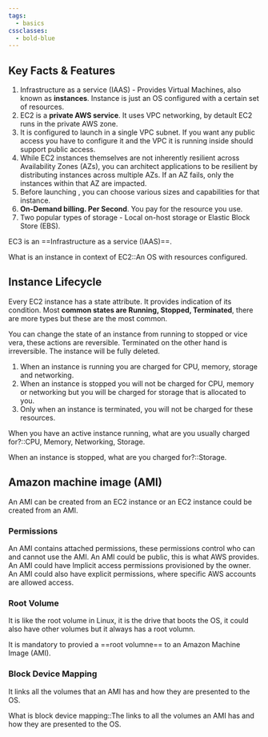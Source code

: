 ```yaml
---
tags:
  - basics
cssclasses:
  - bold-blue
---
```


## Key Facts & Features
1. Infrastructure as a service (IAAS) - Provides Virtual Machines, also known as **instances**. Instance is just an OS configured with a certain set of resources.
2. EC2 is a **private AWS service**. It uses VPC networking, by detault EC2 runs in the private AWS zone.
3. It is configured to launch in a single VPC subnet. If you want any public access you have to configure it and the VPC it is running inside should support public access.
4. While EC2 instances themselves are not inherently resilient across Availability Zones (AZs), you can architect applications to be resilient by distributing instances across multiple AZs. If an AZ fails, only the instances within that AZ are impacted.
5. Before launching , you can choose various sizes and capabilities for that instance.
6. **On-Demand billing. Per Second**. You pay for the resource you use.
7. Two popular types of storage - Local on-host storage or Elastic Block Store (EBS).

EC3 is an ==Infrastructure as a service (IAAS)==.
<!--SR:!2024-07-10,7,210-->

What is an instance in context of EC2::An OS with resources configured.
<!--SR:!2024-07-13,10,230-->
## Instance Lifecycle

Every EC2 instance has a state attribute. It provides indication of its condition.
Most **common states are Running, Stopped, Terminated**, there are more types but these are the most common.

You can change the state of an instance from running to stopped or vice vera, these actions are reversible.
Terminated on the other hand is irreversible. The instance will be fully deleted.

1. When an instance is running you are charged for CPU, memory, storage and networking.
2. When an instance is stopped you will not be charged for CPU, memory or networking but you will be charged for storage that is allocated to you.
3. Only when an instance is terminated, you will not be charged for these resources.

When you have an active instance running, what are you usually charged for?::CPU, Memory, Networking, Storage.
<!--SR:!2024-07-14,11,226-->

When an instance is stopped, what are you charged for?::Storage.
<!--SR:!2024-07-15,12,246-->
## Amazon machine image (AMI)

An AMI can be created from an EC2 instance or an EC2 instance could be created from an AMI.

### Permissions
An AMI contains attached permissions, these permissions control who can and cannot use the AMI. 
An AMI could be public, this is what AWS provides.
An AMI could have Implicit access permissions provisioned by the owner.
An AMI could also have explicit permissions, where specific AWS accounts are allowed access.

### Root Volume
It is like the root volume in Linux, it is the drive that boots the OS, it could also have other volumes but it always has a root volumn.

It is mandatory to provied a ==root volumne== to an Amazon Machine Image (AMI).
<!--SR:!2024-07-13,10,244-->

### Block Device Mapping
It links all the volumes that an AMI has and how they are presented to the OS.

What is block device mapping::The links to all the volumes an AMI has and how they are presented to the OS.
<!--SR:!2024-07-05,2,184-->